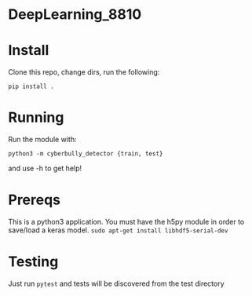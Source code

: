# DeepLearning_8810

# Install

Clone this repo, change dirs, run the following:

```
pip install .
```

# Running

Run the module with:
```
python3 -m cyberbully_detector {train, test}
```

and use -h to get help!



# Prereqs

This is a python3 application.
You must have the h5py module in order to save/load a keras model.
```sudo apt-get install libhdf5-serial-dev```

# Testing

Just run `pytest` and tests will be discovered from the test directory

